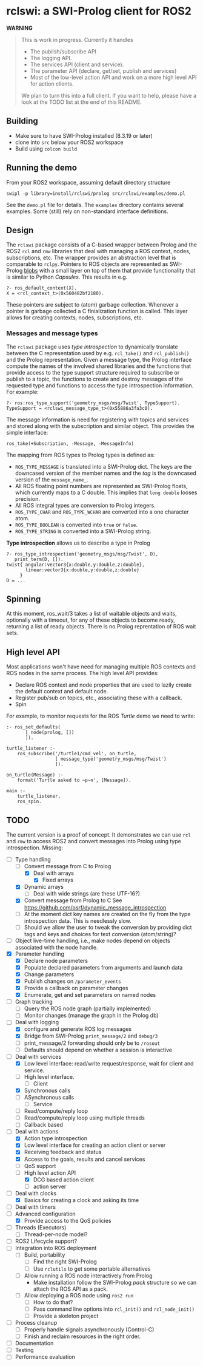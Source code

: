 # rclswi: a SWI-Prolog client for ROS2

__WARNING__

> This is work in progress. Currently it handles
>
>   - The publish/subscribe API
>   - The logging API.
>   - The services API (client and service).
>   - The parameter API (declare, get/set, publish and services)
>   - Most of the low-level action API and work on a more high
>     level API for action clients.
>
> We plan to turn this into a full   client. If you want to help, please
> have a look at the TODO list at the end of this README.

## Building

 - Make sure to have SWI-Prolog installed (8.3.19 or later)
 - clone into `src` below your ROS2 workspace
 - Build using `colcon build`

## Running the demo

From your ROS2 workspace, assuming default directory structure

    swipl -p library=install/rclswi/prolog src/rclswi/examples/demo.pl

See the `demo.pl` file for details.   The  `examples` directory contains
several  examples.  Some  (still)   rely    on   non-standard  interface
definitions.


## Design

The `rclswi` package consists of a   C-based  wrapper between Prolog and
the ROS2 `rcl` and  `rmw`  libraries  that   deal  with  managing  a ROS
context, nodes, subscriptions, etc. The  wrapper provides an abstraction
level that is  comparable  to  `rclpy`.   Pointers  to  ROS  objects are
represented                        as                         SWI-Prolog
[blobs](https://www.swi-prolog.org/pldoc/man?section=blob) with a  small
layer on top of them  that  provide   functionality  that  is similar to
Python _Capsules_.   This results in e.g.

    ?- ros_default_context(X).
    X = <rcl_context_t>(0x560482bf2180).

These pointers are subject to  (atom)   garbage  collection.  Whenever a
pointer is garbage collected a C  finialization function is called. This
layer allows for creating contexts, nodes, subscriptions, etc.

### Messages and message types

The `rclswi` package uses _type  introspection_ to dynamically translate
between  the  C   representation   used    by   e.g.   `rcl_take()`  and
`rcl_publish()` and the Prolog representation. Given a message type, the
Prolog interface compute the names of  the involved shared libraries and
the functions that provide access to the type support structure required
to subscribe or publish to a topic,  the functions to create and destroy
messages of the  requested  type  and   functions  to  access  the  type
introspection information.  For example:

    ?- ros:ros_type_support('geometry_msgs/msg/Twist', TypeSupport).
    TypeSupport = <rclswi_message_type_t>(0x55886a3fa3c0).

The message information is need for registering with topics and services
and stored along with the subscription and similar object. This provides
the simple interface:

    ros_take(+Subscription, -Message, -MessageInfo)

The mapping from ROS types to Prolog types is defined as:

  - ``ROS_TYPE_MESSAGE`` is translated into a SWI-Prolog dict.  The
    keys are the downcased version of the member names and the _tag_
    is the downcased version of the `message_name_`.
  - All ROS floating point numbers are represented as SWI-Prolog floats,
    which currently maps to a C double.  This implies that `long double`
    looses precision.
  - All ROS integral types are conversion to Prolog integers.
  - ``ROS_TYPE_CHAR`` and ``ROS_TYPE_WCHAR`` are converted into a one
    character atom.
  - ``ROS_TYPE_BOOLEAN`` is converted into `true` or `false`.
  - ``ROS_TYPE_STRING`` is converted into a SWI-Prolog string.

__Type introspection__ allows us to describe a type in Prolog

    ?- ros_type_introspection('geometry_msgs/msg/Twist', D),
       print_term(D, []).
    twist{ angular:vector3{x:double,y:double,z:double},
           linear:vector3{x:double,y:double,z:double}
         }
    D = ...


## Spinning

At this moment, ros_wait/3 takes a list   of waitable objects and waits,
optionally with a timeout, for any  of   these  objects to become ready,
returning a list of ready objects. There   is  no Prolog reprentation of
ROS wait sets.

## High level API

Most applications won't have need for managing multiple ROS contexts and
ROS nodes in the same process.  The high level API provides:

  - Declare ROS context and node properties that are used to lazily
    create the default context and default node.
  - Register pub/sub on topics, etc., associating these with a callback.
  - Spin

For example, to monitor requests for the   ROS  _Turtle_ demo we need to
write:

```
:- ros_set_defaults(
       [ node(prolog, [])
       ]).

turtle_listener :-
    ros_subscribe('/turtle1/cmd_vel', on_turtle,
                  [ message_type('geometry_msgs/msg/Twist')
                  ]).

on_turtle(Message) :-
    format('Turtle asked to ~p~n', [Message]).

main :-
    turtle_listener,
    ros_spin.
```


## TODO

The current version is a proof of   concept.  It demonstrates we can use
`rcl` and `rmw` to access ROS2 and   convert  messages into Prolog using
type introspection.  Missing:

  - [ ] Type handling
    - [ ] Convert message from C to Prolog
      - [x] Deal with arrays
        - [x] Fixed arrays
	- [x] Dynamic arrays
      - [ ] Deal with wide strings (are these UTF-16?)
    - [x] Convert message from Prolog to C
      See https://github.com/osrf/dynamic_message_introspection
    - [ ] At the moment dict key names are created on the fly from the
      type introspection data.  This is needlessly slow.
    - [ ] Should we allow the user to tweak the conversion by
      providing dict tags and keys and choices for text conversion
      (atom/string)?
  - [ ] Object live-time handling, i.e., make nodes depend on objects
        associated with the node handle.
  - [x] Parameter handling
    - [x] Declare node parameters
    - [x] Populate declared parameters from arguments and launch data
    - [x] Change parameters
    - [x] Publish changes on `/parameter_events`
    - [x] Provide a callback on parameter changes
    - [x] Enumerate, get and set parameters on named nodes
  - [ ] Graph tracking
    - [ ] Query the ROS node graph (partially implemented)
    - [ ] Monitor changes (manage the graph in the Prolog db)
  - [ ] Deal with logging
    - [x] configure and generate ROS log messages
    - [x] Bridge from SWI-Prolog `print_message/2` and `debug/3`
    - [ ] print_message/2 forwarding should only be to `/rosout`
    - [ ] Defaults should depend on whether a session is interactive
  - [ ] Deal with services
    - [x] Low level interface: read/write request/response, wait for
	  client and service.
    - [ ] High level interface.
      - [ ] Client
	- [x] Synchronous calls
	- [ ] ASynchronous calls
      - [ ] Service
	- [ ] Read/compute/reply loop
	- [ ] Read/compute/reply loop using multiple threads
	- [ ] Callback based
  - [ ] Deal with actions
    - [x] Action type introspection
    - [x] Low level interface for creating an action client or server
    - [x] Receiving feedback and status
    - [x] Access to the goals, results and cancel services
    - [ ] QoS support
    - [ ] High level action API
      - [x] DCG based action client
      - [ ] action server
  - [ ] Deal with clocks
    - [x] Basics for creating a clock and asking its time
  - [ ] Deal with timers
  - [ ] Advanced configuration
    - [x] Provide access to the QoS policies
  - [ ] Threads (Executors)
    - [ ] Thread-per-node model?
  - [ ] ROS2 Lifecycle support?
  - [ ] Integration into ROS deployment
    - [ ] Build, portability
      - [ ] Find the right SWI-Prolog
      - [ ] Use `rclutils` to get some portable alternatives
    - [ ] Allow running a ROS node interactively from Prolog
      -	Make installation follow the SWI-Prolog _pack_
        structure so we can attach the ROS API as a pack.
    - [ ] Allow deploying a ROS node using `ros2 run`
      - [ ] How to do that?
      - [ ] Pass command line options into `rcl_init()` and `rcl_node_init()`
      - [ ] Provide a skeleton project
  - [ ] Process cleanup
    - [ ] Properly handle signals asynchronously (Control-C)
    - [ ] Finish and reclaim resources in the right order.
  - [ ] Documentation
  - [ ] Testing
  - [ ] Performance evaluation
